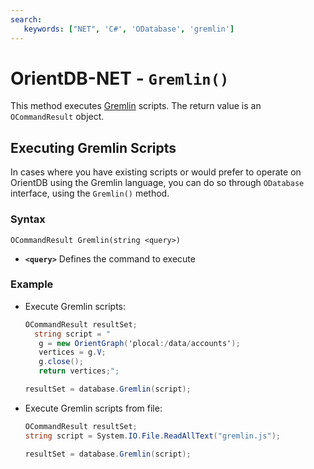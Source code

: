 ```yaml
---
search:
   keywords: ["NET", 'C#', 'ODatabase', 'gremlin']
---
```


# OrientDB-NET - `Gremlin()`

This method executes [Gremlin](Gremlin.md) scripts.  The return value is an `OCommandResult` object.

## Executing Gremlin Scripts

In cases where you have existing scripts or would prefer to operate on OrientDB using the Gremlin language, you can do so through `ODatabase` interface, using the `Gremlin()` method.

### Syntax

```
OCommandResult Gremlin(string <query>)
```

- **`<query>`** Defines the command to execute

### Example

- Execute Gremlin scripts:

  ```csharp
  OCommandResult resultSet;
	string script = "
     g = new OrientGraph('plocal:/data/accounts');
     vertices = g.V;
     g.close();
     return vertices;";

  resultSet = database.Gremlin(script);
  ```

- Execute Gremlin scripts from file:

  ```csharp
  OCommandResult resultSet;
  string script = System.IO.File.ReadAllText("gremlin.js");

  resultSet = database.Gremlin(script);
  ```

